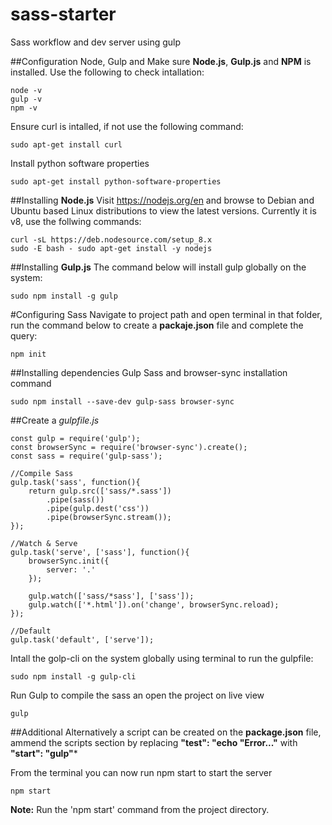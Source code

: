 # sass-starter
Sass workflow and dev server using gulp

##Configuration Node, Gulp and
Make sure **Node.js**, **Gulp.js** and **NPM** is installed. Use the following to check intallation:
```
node -v
gulp -v
npm -v
```
Ensure curl is intalled, if not use the following command:
```
sudo apt-get install curl
```

Install python software properties
```
sudo apt-get install python-software-properties
```
##Installing **Node.js**
Visit https://nodejs.org/en and browse to Debian and Ubuntu based Linux distributions to view the latest versions. Currently it is v8, use the follwing commands:
```
curl -sL https://deb.nodesource.com/setup_8.x
sudo -E bash - sudo apt-get install -y nodejs
```

##Installing **Gulp.js**
The command below will install gulp globally on the system:
```
sudo npm install -g gulp
```

#Configuring Sass
Navigate to project path and open terminal in that folder, run the command below to create a **packaje.json** file and complete the query:
```
npm init
```

##Installing dependencies
Gulp Sass and browser-sync installation command
```
sudo npm install --save-dev gulp-sass browser-sync
```

##Create a *gulpfile.js*
```
const gulp = require('gulp');
const browserSync = require('browser-sync').create();
const sass = require('gulp-sass');

//Compile Sass
gulp.task('sass', function(){
	return gulp.src(['sass/*.sass'])
		.pipe(sass())
		.pipe(gulp.dest('css'))
		.pipe(browserSync.stream());
});

//Watch & Serve
gulp.task('serve', ['sass'], function(){
	browserSync.init({
		server: '.'
	});

	gulp.watch(['sass/*sass'], ['sass']);
	gulp.watch(['*.html']).on('change', browserSync.reload);
});

//Default
gulp.task('default', ['serve']);
```

Intall the golp-cli on the system globally using terminal to run the gulpfile:
```
sudo npm install -g gulp-cli
```
Run Gulp to compile the sass an open the project on live view
```
gulp
```

##Additional
Alternatively a script can be created on the **package.json** file, ammend the scripts section by replacing **"test": "echo \"Error..."** with **"start": "gulp"***

From the terminal you can now run npm start to start the server
```
npm start
```

**Note:** Run the 'npm start' command from the project directory.

